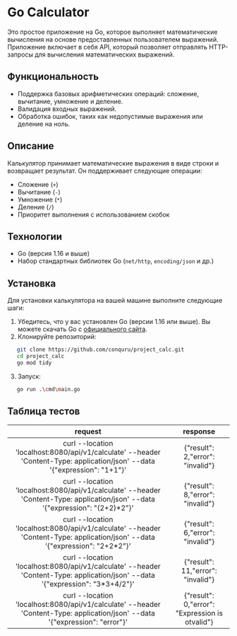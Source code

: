 # Go Calculator

Это простое приложение на Go, которое выполняет математические вычисления на основе предоставленных пользователем выражений. Приложение включает в себя API, который позволяет отправлять HTTP-запросы для вычисления математических выражений.

## Функциональность

- Поддержка базовых арифметических операций: сложение, вычитание, умножение и деление.
- Валидация входных выражений.
- Обработка ошибок, таких как недопустимые выражения или деление на ноль.

## Описание

Калькулятор принимает математические выражения в виде строки и возвращает результат. Он поддерживает следующие операции:
- Сложение (`+`)
- Вычитание (`-`)
- Умножение (`*`)
- Деление (`/`)
- Приоритет выполнения с использованием скобок

## Технологии

- Go (версия 1.16 и выше)
- Набор стандартных библиотек Go (`net/http`, `encoding/json` и др.)

## Установка

Для установки калькулятора на вашей машине выполните следующие шаги:

1. Убедитесь, что у вас установлен Go (версии 1.16 или выше). Вы можете скачать Go с [официального сайта](https://golang.org/dl/).
2. Клонируйте репозиторий:
```bash
   git clone https://github.com/conquru/project_calc.git
   cd project_calc
   go mod tidy
```
3. Запуск:
```bash
   go run .\cmd\main.go
```

## Таблица тестов

| request  | response |
| :---: | :---: |
| curl --location 'localhost:8080/api/v1/calculate' \--header 'Content-Type: application/json' \--data '{"expression": "1+1"}'  | {"result": 2,"error": "invalid"}  |
| curl --location 'localhost:8080/api/v1/calculate' \--header 'Content-Type: application/json' \--data '{"expression": "(2+2)*2"}'  | {"result": 8,"error": "invalid"}  |
| curl --location 'localhost:8080/api/v1/calculate' \--header 'Content-Type: application/json' \--data '{"expression": "2+2*2"}'  | {"result": 6,"error": "invalid"}  |
| curl --location 'localhost:8080/api/v1/calculate' \--header 'Content-Type: application/json' \--data '{"expression": "3*3+4/2"}'  | {"result": 11,"error": "invalid"}  |
| curl --location 'localhost:8080/api/v1/calculate' \--header 'Content-Type: application/json' \--data '{"expression": "error"}'  | {"result": 0,"error": "Expression is otvalid"}|

